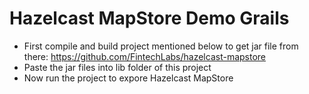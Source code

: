 # Hazelcast MapStore Demo Grails
* First compile and build project mentioned below to get jar file from there:
https://github.com/FintechLabs/hazelcast-mapstore
* Paste the jar files into lib folder of this project
* Now run the project to expore Hazelcast MapStore

